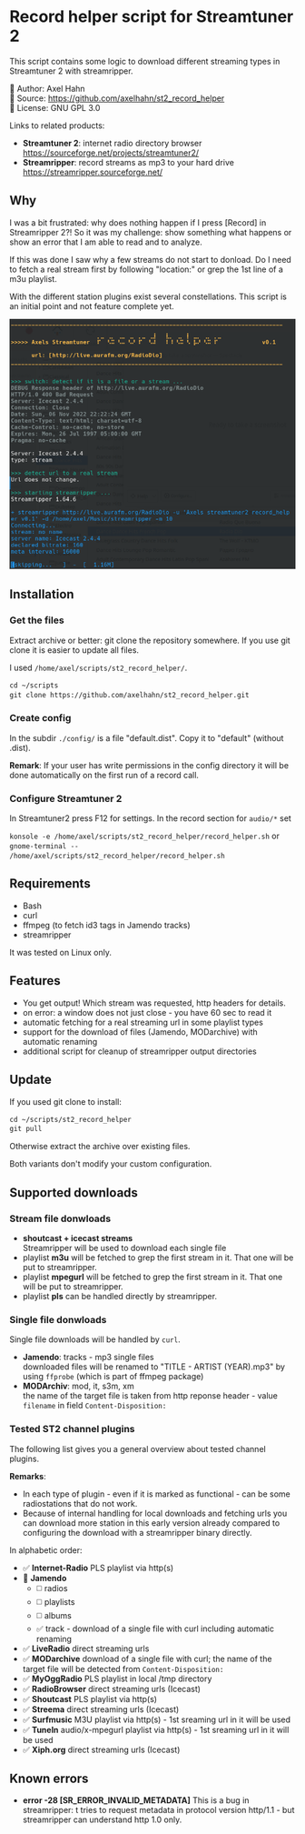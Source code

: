 # Record helper script for Streamtuner 2

This script contains some logic to download different streaming types in Streamtuner 2 with streamripper.

👤 Author: Axel Hahn \
📄 Source: <https://github.com/axelhahn/st2_record_helper> \
📜 License: GNU GPL 3.0

Links to related products:

* **Streamtuner 2**: internet radio directory browser <https://sourceforge.net/projects/streamtuner2/> 
* **Streamripper**: record streams as mp3 to your hard drive <https://streamripper.sourceforge.net/>

## Why

I was a bit frustrated: why does nothing happen if I press [Record] in Streamripper 2?!
So it was my challenge: show something what happens or show an error that I am able to read and to analyze.

If this was done I saw why a few streams do not start to donload.
Do I need to fetch a real stream first by following "location:" or grep the 1st line of a m3u playlist.

With the different station plugins exist several constellations. This script is an initial point and not feature complete yet.

![screenshot](./docs/images/st2_record_helper.png)

## Installation

### Get the files

Extract archive or better: git clone the repository somewhere. If you use git clone it is easier to update all files.

I used `/home/axel/scripts/st2_record_helper/`.

```txt
cd ~/scripts
git clone https://github.com/axelhahn/st2_record_helper.git
```

### Create config

In the subdir `./config/` is a file "default.dist". Copy it to "default" (without .dist).

**Remark**:
If your user has write permissions in the config directory it will be done automatically on the first run of a record call.

### Configure Streamtuner 2

In Streamtuner2 press F12 for settings. In the record section for `audio/*` set

`konsole -e /home/axel/scripts/st2_record_helper/record_helper.sh`
or
`gnome-terminal -- /home/axel/scripts/st2_record_helper/record_helper.sh`

## Requirements

* Bash
* curl
* ffmpeg (to fetch id3 tags in Jamendo tracks)
* streamripper

It was tested on Linux only.

## Features

* You get output! Which stream was requested, http headers for details. 
* on error: a window does not just close - you have 60 sec to read it
* automatic fetching for a real streaming url in some playlist types
* support for the download of files (Jamendo, MODarchive) with automatic renaming
* additional script for cleanup of streamripper output directories

## Update

If you used git clone to install:

```txt
cd ~/scripts/st2_record_helper
git pull
```
Otherwise extract the archive over existing files.

Both variants don't modify your custom configuration.

## Supported downloads

### Stream file donwloads

* **shoutcast + icecast streams**<br>Streamripper will be used to download each single file
* playlist **m3u** will be fetched to grep the first stream in it. That one will be put to streamripper.
* playlist **mpegurl** will be fetched to grep the first stream in it. That one will be put to streamripper.
* playlist **pls** can be handled directly by streamripper.

### Single file donwloads

Single file downloads will be handled by `curl`.

* **Jamendo**: tracks - mp3 single files<br>downloaded files will be renamed to "TITLE - ARTIST (YEAR).mp3" by using `ffprobe` (which is part of ffmpeg package)
* **MODArchiv**: mod, it, s3m, xm<br>the name of the target file is taken from http reponse header - value `filename` in field `Content-Disposition:`

### Tested ST2 channel plugins

The following list gives you a general  overview about tested channel plugins. 

**Remarks**:
- In each type of plugin - even if it is marked as functional - can be some radiostations that do not work.
- Because of internal handling for local downloads and fetching urls you can download more station in this early version already compared to configuring the download with a streamripper binary directly.

In alphabetic order:

* ✅ **Internet-Radio** PLS playlist via http(s)
* 🔶 **Jamendo**<br>
  * ◻️ radios
  * ◻️ playlists
  * ◻️ albums
  * ✅ track - download of a single file with curl including automatic renaming
* ✅ **LiveRadio** direct streaming urls
* ✅ **MODarchive** download of a single file with curl; the name of the target file will be detected from `Content-Disposition:`
* ✅ **MyOggRadio** PLS playlist in local /tmp directory
* ✅ **RadioBrowser** direct streaming urls (Icecast)
* ✅ **Shoutcast** PLS playlist via http(s)
* ✅ **Streema** direct streaming urls (Icecast)
* ✅ **Surfmusic** M3U playlist via http(s) - 1st sreaming url in it will be used
* ✅ **TuneIn** audio/x-mpegurl playlist via http(s) - 1st sreaming url in it will be used
* ✅ **Xiph.org** direct streaming urls (Icecast)

## Known errors

* **error -28 [SR_ERROR_INVALID_METADATA]**
  This is a bug in streamripper: t tries to request metadata in protocol version http/1.1 - but streamripper can understand http 1.0 only.
